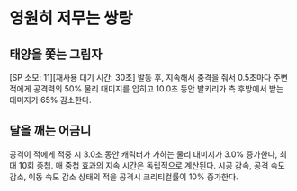 # 영원히 저무는 쌍랑

## 태양을 쫓는 그림자

[SP 소모: 11][재사용 대기 시간: 30초] 발동 후, 지속해서 충격을 줘서 0.5초마다 주변 적에게 공격력의 50% 물리 대미지를 입히고 10.0초 동안 발키리가 측 후방에서 받는 대미지가 65% 감소한다.

## 달을 깨는 어금니

공격이 적에게 적중 시 3.0초 동안 캐릭터가 가하는 물리 대미지가 3.0% 증가한다, 최대 10회 중첩. 매 중첩 효과의 지속 시간은 독립적으로 계산된다. 시공 감속, 공격 속도 감소, 이동 속도 감소 상태의 적을 공격시 크리티컬률이 10% 증가한다.
